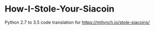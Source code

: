 # How-I-Stole-Your-Siacoin
Python 2.7 to 3.5 code translation for https://mtlynch.io/stole-siacoins/
